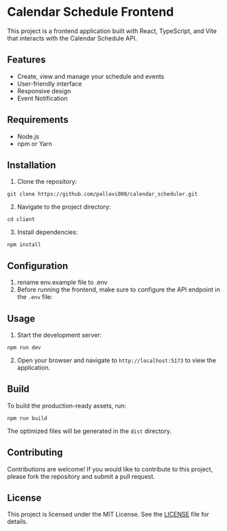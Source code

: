 # Calendar Schedule Frontend

This project is a frontend application built with React, TypeScript, and Vite that interacts with the Calendar Schedule API.

## Features

- Create, view and manage your schedule and events
- User-friendly interface
- Responsive design
- Event Notification

## Requirements

- Node.js
- npm or Yarn

## Installation

1. Clone the repository:
```commandline
git clone https://github.com/pallavi000/calendar_scheduler.git
```
2. Navigate to the project directory:
```commandline
cd client
```
3. Install dependencies:
```commandline
npm install
```


## Configuration
1. rename env.example file to .env 
2. Before running the frontend, make sure to configure the API endpoint in the `.env` file:


## Usage

1. Start the development server:
```commandline
npm run dev
```
2. Open your browser and navigate to `http://localhost:5173` to view the application.


## Build

To build the production-ready assets, run:
```commandline
npm run build
```

The optimized files will be generated in the `dist` directory.

## Contributing

Contributions are welcome! If you would like to contribute to this project, please fork the repository and submit a pull request.

## License

This project is licensed under the MIT License. See the [LICENSE](LICENSE) file for details.
